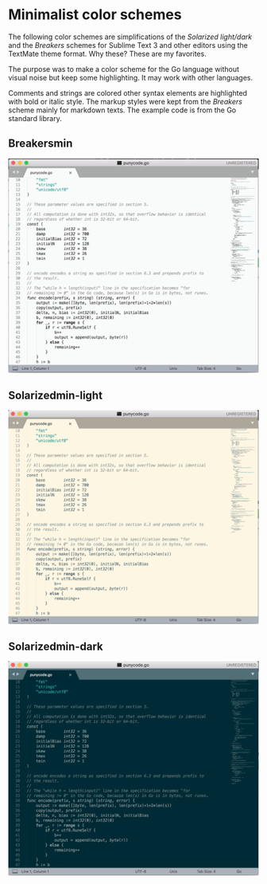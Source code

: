 # Minimalist color schemes

The following color schemes are simplifications of the *Solarized light/dark* and the *Breakers* schemes for Sublime Text 3 and other editors using the TextMate theme format. Why these? These are my favorites.

The purpose was to make a color scheme for the Go language without visual noise but keep some highlighting. It may work with other languages.

Comments and strings are colored other syntax elements are highlighted with bold or italic style. The markup styles were kept from the *Breakers* scheme mainly for markdown texts. The example code is from the Go standard library.

## Breakersmin

![Breakersmin](breakersmin.png "Breakersmin")

## Solarizedmin-light

![Solarizedmin-light](solarizedmin-light.png "Solarizedmin-light")

## Solarizedmin-dark

![Solarizedmin-dark](solarizedmin-dark.png "Solarizedmin-dark")
